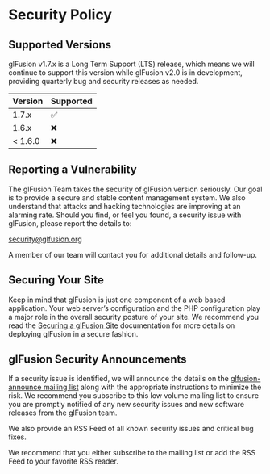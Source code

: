# Security Policy

## Supported Versions

glFusion v1.7.x is a Long Term Support (LTS) release, which means we will continue to support this version while glFusion v2.0 is in development, providing quarterly bug and security releases as needed.

| Version | Supported          |
| ------- | ------------------ |
| 1.7.x   | :white_check_mark: |
| 1.6.x   | :x:                |
| < 1.6.0   | :x:                |

## Reporting a Vulnerability

The glFusion Team takes the security of glFusion version seriously. Our goal is to provide a secure and stable content management system. We also understand that attacks and hacking technologies are improving at an alarming rate. Should you find, or feel you found, a security issue with glFusion, please report the details to:

[security@glfusion.org](mailto:security@glfusion.org)

A member of our team will contact you for additional details and follow-up.

## Securing Your Site

Keep in mind that glFusion is just one component of a web based application. Your web server’s configuration and the PHP configuration play a major role in the overall security posture of your site. We recommend you read the [Securing a glFusion Site](https://www.glfusion.org/wiki/glfusion:hardening) documentation for more details on deploying glFusion in a secure fashion.

## glFusion Security Announcements

If a security issue is identified, we will announce the details on the [glfusion-announce mailing list](http://www.freelists.org/list/glfusion-announce) along with the appropriate instructions to minimize the risk. We recommend you subscribe to this low volume mailing list to ensure you are promptly notified of any new security issues and new software releases from the glFusion team.

We also provide an RSS Feed of all known security issues and critical bug fixes.

We recommend that you either subscribe to the mailing list or add the RSS Feed to your favorite RSS reader.
